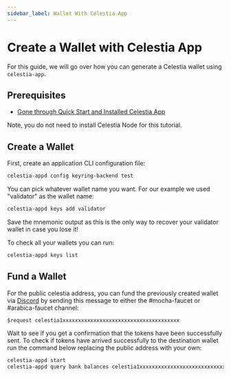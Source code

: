 ```yaml
---
sidebar_label: Wallet With Celestia App
---
```


# Create a Wallet with Celestia App

For this guide, we will go over how you can generate a Celestia
wallet using `celestia-app`.

## Prerequisites

* [Gone through Quick Start and Installed Celestia App](../nodes/quick-start.md)

Note, you do not need to install Celestia Node for this tutorial.

## Create a Wallet

First, create an application CLI configuration file:

```sh
celestia-appd config keyring-backend test
```

You can pick whatever wallet name you want.
For our example we used "validator" as the wallet name:

```sh
celestia-appd keys add validator
```

Save the mnemonic output as this is the only way to
recover your validator wallet in case you lose it!

To check all your wallets you can run:

```sh
celestia-appd keys list
```

## Fund a Wallet

For the public celestia address, you can fund the
previously created wallet via [Discord](https://discord.gg/celestiacommunity)
by sending this message to either the #mocha-faucet or #arabica-faucet channel:

```text
$request celestia1xxxxxxxxxxxxxxxxxxxxxxxxxxxxxxxxxxxxxx
```

Wait to see if you get a confirmation that the
tokens have been successfully sent. To check if
tokens have arrived successfully to the destination
wallet run the command below replacing the public
address with your own:

```sh
celestia-appd start
celestia-appd query bank balances celestia1xxxxxxxxxxxxxxxxxxxxxxxxxxxxxxxxxxxxxx
```
